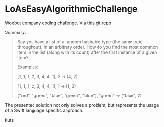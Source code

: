 # LoAsEasyAlgorithmicChallenge

Woebot company coding challenge. Via [this git repo](https://gist.github.com/dmoreh/ba524ec60c99920d5c7e6adf9cdf8dee/)

Summary:

>Say you have a list of a random hashable type (the same type throughout), in an arbitrary order.
>How do you find the most common item in the list (along with its count) after the first instance of a given item?
>
>Examples:
>
>[1, 1, 1, 2, 3, 4, 4, 1], 2 -> (4, 2)
>
>[1, 1, 1, 2, 3, 4, 4, 1], 1 -> (1, 3)
>
>["red", "green", "blue", "green", "blue"], "green" -> ("blue", 2)
>


The presented solution not only solves a problem, but represents the usage of a Swift language specific approach.

kuts